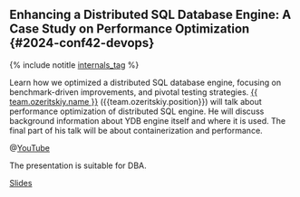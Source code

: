 ## Enhancing a Distributed SQL Database Engine: A Case Study on Performance Optimization {#2024-conf42-devops}

{% include notitle [internals_tag](../../tags.md#database_internals) %}

Learn how we optimized a distributed SQL database engine, focusing on benchmark-driven improvements, and pivotal testing strategies. [{{ team.ozeritskiy.name }}]({{team.ozeritskiy.profile}}) ({{team.ozeritskiy.position}}) will talk about performance optimization of distributed SQL engine. He will discuss background information about YDB engine itself and where it is used. The final part of his talk will be about containerization and performance.

@[YouTube](https://youtu.be/I_UaaqJrxT8?si=xhqI-LBy1VfC34FZ)

The presentation is suitable for DBA.

[Slides](https://presentations.ydb.tech/2024/en/conf42_devops/presentation.pdf)